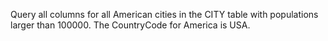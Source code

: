 Query all columns for all American cities in the CITY table with populations larger than 100000. The CountryCode for America is USA.
